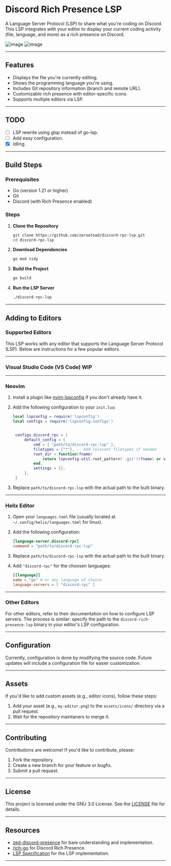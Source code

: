 # Discord Rich Presence LSP

A Language Server Protocol (LSP) to share what you're coding on Discord. This LSP integrates with your editor to display your current coding activity (file, language, and more) as a rich presence on Discord. 

![image](https://github.com/user-attachments/assets/3089b1ab-0f04-46d3-ae59-ed6207a853f4)
![image](https://github.com/user-attachments/assets/a01f11aa-ee9c-4dd6-8aea-769a59ed565e)

---

## Features

- Displays the file you're currently editing.
- Shows the programming language you're using.
- Includes Git repository information (branch and remote URL).
- Customizable rich presence with editor-specific icons.
- Supports multiple editors via LSP.

---

## TODO

- [ ] LSP rewrite using glsp instead of go-lsp.
- [ ] Add easy configuration.
- [x] Idling.

---

## Build Steps

### Prerequisites

- Go (version 1.21 or higher)
- Git
- Discord (with Rich Presence enabled)

### Steps

1. **Clone the Repository**

   ```bash
   git clone https://github.com/zerootoad/discord-rpc-lsp.git
   cd discord-rpc-lsp
   ```

2. **Download Dependencies**

   ```bash
   go mod tidy
   ```

3. **Build the Project**

   ```bash
   go build
   ```

4. **Run the LSP Server**

   ```bash
   ./discord-rpc-lsp
   ```

---

## Adding to Editors

### Supported Editors

This LSP works with any editor that supports the Language Server Protocol (LSP). Below are instructions for a few popular editors.

---

### **Visual Studio Code (VS Code) WIP**

---

### **Neovim**

1. Install a plugin like [nvim-lspconfig](https://github.com/neovim/nvim-lspconfig) if you don't already have it.
2. Add the following configuration to your `init.lua`:

   ```lua
   local lspconfig = require('lspconfig')
   local configs = require('lspconfig.configs')


    configs.discord_rpc = {
        default_config = {
            cmd = { "path/to/discord-rpc-lsp" },
            filetypes = {"*"}, -- Add relevant filetypes if needed
            root_dir = function(fname)
                return lspconfig.util.root_pattern('.git')(fname) or vim.fn.getcwd()
            end,
            settings = {},
        },
    }
   ```

3. Replace `path/to/discord-rpc-lsp` with the actual path to the built binary.

---

### **Helix Editor**

1. Open your `languages.toml` file (usually located at `~/.config/helix/languages.toml` for linux).
2. Add the following configuration:

   ```toml
   [language-server.discord-rpc]
   command = "path/to/discord-rpc-lsp"
   ```

3. Replace `path/to/discord-rpc-lsp` with the actual path to the built binary.
4. Add `"discord-rpc"` for the choosen languages:
   ```toml
   [[language]]
   name = "go" # or any language of choice
   language-servers = [ "discord-rpc" ]
   ```


---

### **Other Editors**

For other editors, refer to their documentation on how to configure LSP servers. The process is similar: specify the path to the `discord-rich-presence-lsp` binary in your editor's LSP configuration.

---

## Configuration

Currently, configuration is done by modifying the source code. Future updates will include a configuration file for easier customization.

---

## Assets

If you'd like to add custom assets (e.g., editor icons), follow these steps:

1. Add your asset (e.g., `my-editor.png`) to the `assets/icons/` directory via a pull request.
2. Wait for the repository maintaners to merge it.
   
---

## Contributing

Contributions are welcome! If you'd like to contribute, please:

1. Fork the repository.
2. Create a new branch for your feature or bugfix.
3. Submit a pull request.

---

## License

This project is licensed under the GNU 3.0 License. See the [LICENSE](LICENSE) file for details.

---

## Resources

- [zed-discord-presence](https://github.com/xHyroM/zed-discord-presence) for bare understanding and implementation.
- [rich-go](https://github.com/hugolgst/rich-go) for Discord Rich Presence.
- [LSP Specification](https://microsoft.github.io/language-server-protocol/specifications/lsp/3.17/specification/) for the LSP implementation.

---
